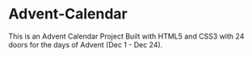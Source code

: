 # Advent-Calendar
 This is an Advent Calendar Project  Built with HTML5 and CSS3  with 24 doors for the days of Advent (Dec 1 - Dec 24).

